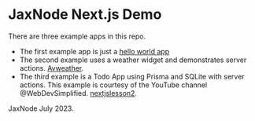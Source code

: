 # JaxNode Next.js Demo

There are three example apps in this repo.

* The first example app is just a [hello world app](/helloworld)
* The second example uses a weather widget and demonstrates server actions. [Avweather](/avweather).
* The third example is a Todo App using Prisma and SQLite with server actions. This example is courtesy of the YouTube channel @WebDevSimplified. [nextjslesson2](/nextjslesson2).

JaxNode July 2023.
